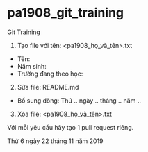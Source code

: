 ﻿# pa1908_git_training

Git Training

1. Tạo file với tên: <pa1908_họ_và_tên>.txt
- Tên: 
- Năm sinh: 
- Trường đang theo học: 

2. Sửa file: README.md
- Bổ sung dòng: Thứ .. ngày .. tháng .. năm ..

3. Xóa file: <pa1908_họ_và_tên>.txt

Với mỗi yêu cầu hãy tạo 1 pull request riêng.

Thứ 6 ngày 22 tháng 11 năm 2019